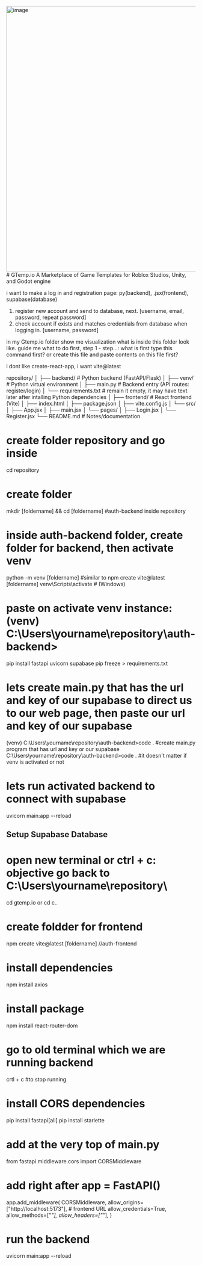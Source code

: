 <img width="2542" height="706" alt="image" src="https://github.com/user-attachments/assets/c6c23594-883d-44a3-8033-36c96155a7f6" /># GTemp.io
A Marketplace of Game Templates for Roblox Studios, Unity, and Godot engine

i want to make a log in and registration page: py(backend), .jsx(frontend), supabase(database) 
1. register new account and send to database, next. [username, email, password, repeat password] 
2. check account if exists and matches credentials from database when logging in. [username, password] 

in my Gtemp.io folder show me visualization what is inside this folder look like. guide me what to do first, step 1 - step...: what is first 
type this command first? or 
create this file and paste contents on this file first?

i dont like create-react-app, i want vite@latest

repository/
│
├── backend/                # Python backend (FastAPI/Flask)
│   ├── venv/               # Python virtual environment
│   ├── main.py             # Backend entry (API routes: register/login)
│   └── requirements.txt    # remain it empty, it may have text later after intalling Python dependencies
│
├── frontend/               # React frontend (Vite)
│   ├── index.html
│   ├── package.json
│   ├── vite.config.js
│   └── src/
│       ├── App.jsx
│       ├── main.jsx
│       └── pages/
│           ├── Login.jsx
│           └── Register.jsx
└── README.md               # Notes/documentation

# create folder repository and go inside
cd repository
# create folder
mkdir [foldername] && cd [foldername] #auth-backend inside repository
# inside auth-backend folder, create folder for backend, then activate venv
python -m venv [foldername] #similar to npm create vite@latest [foldername]
venv\Scripts\activate      # (Windows)
# paste on activate venv instance: (venv) C:\Users\yourname\repository\auth-backend>
pip install fastapi uvicorn supabase
pip freeze > requirements.txt
# lets create main.py that has the url and key of our supabase to direct us to our web page, then paste our url and key of our supabase
(venv) C:\Users\yourname\repository\auth-backend>code .    #create main.py program that has url and key or our supabase
C:\Users\yourname\repository\auth-backend>code .           #it doesn't matter if venv is activated or not
# lets run activated backend to connect with supabase
uvicorn main:app --reload
## Setup Supabase Database
# open new terminal or ctrl + c: objective go back to C:\Users\yourname\repository\
cd gtemp.io or cd c..
# create foldder for frontend
npm create vite@latest [foldername] //auth-frontend
# install dependencies
npm install axios
# install package
npm install react-router-dom
# go to old terminal which we are running backend
crtl + c                     #to stop running
# install CORS dependencies
pip install fastapi[all]
pip install starlette
# add at the very top of main.py
from fastapi.middleware.cors import CORSMiddleware
# add right after app = FastAPI()
app.add_middleware(
    CORSMiddleware,
    allow_origins=["http://localhost:5173"],  # frontend URL
    allow_credentials=True,
    allow_methods=["*"],
    allow_headers=["*"],
)
# run the backend
uvicorn main:app --reload

